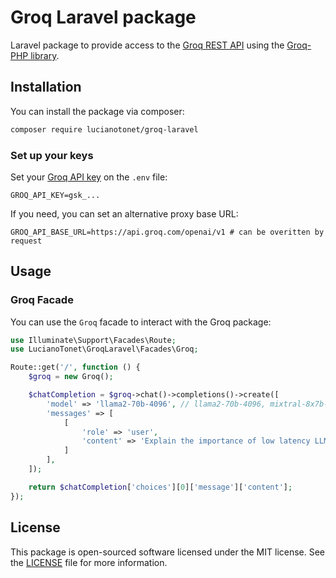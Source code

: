 # Groq Laravel package

Laravel package to provide access to the [Groq REST API](https://console.groq.com/docs) using the [Groq-PHP library](https://github.com/lucianotonet/groq-php).


## Installation

You can install the package via composer:

```bash
composer require lucianotonet/groq-laravel
```

### Set up your keys

Set your [Groq API key](https://console.groq.com/keys) on the `.env` file:

```.env
GROQ_API_KEY=gsk_...
```

If you need, you can set an alternative proxy base URL:
```
GROQ_API_BASE_URL=https://api.groq.com/openai/v1 # can be overitten by request
``` 

## Usage

### Groq Facade

You can use the `Groq` facade to interact with the Groq package:

```php
use Illuminate\Support\Facades\Route;
use LucianoTonet\GroqLaravel\Facades\Groq;

Route::get('/', function () {
    $groq = new Groq();

    $chatCompletion = $groq->chat()->completions()->create([
        'model' => 'llama2-70b-4096', // llama2-70b-4096, mixtral-8x7b-32768, gemma-7b-it
        'messages' => [
            [
                'role' => 'user',
                'content' => 'Explain the importance of low latency LLMs'
            ]
        ],
    ]);

    return $chatCompletion['choices'][0]['message']['content'];
});
```

## License

This package is open-sourced software licensed under the MIT license. See the [LICENSE](LICENSE) file for more information.

